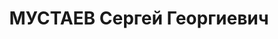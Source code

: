 ---
title: МУСТАЕВ Сергей Георгиевич
description: 'Род. в 1900, Московская губ., Звенигородский уезд, дер. Ново-Никольское,
  русский, обр.: начальное, б/п. Проживал: Наро-Фоминск, ул. Каляевская, д. 23. Безработный.

  Арестован 10.10.1936. Обв. в участии в к.-р. террористической организации. Приговор:
  ВК ВС СССР, 07.03.1937 – ВМН. Расстрелян 08.03.1937, г.Москва.

  Реабилитирован ВК ВС СССР 15.12.1956'
---